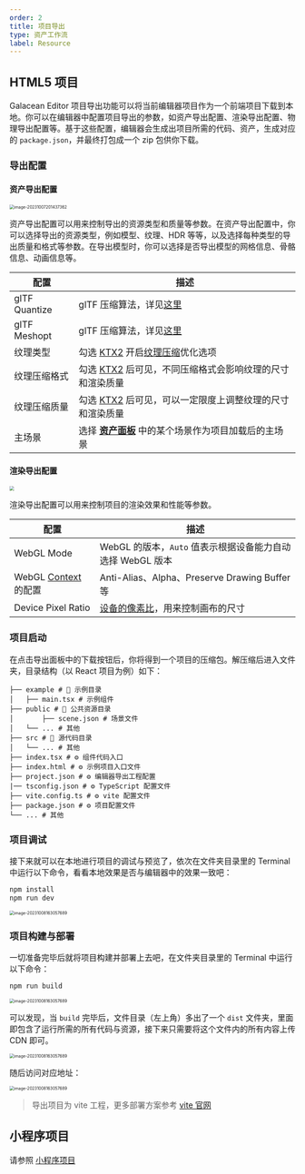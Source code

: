 ```yaml
---
order: 2
title: 项目导出
type: 资产工作流
label: Resource
---
```


## HTML5 项目

Galacean Editor 项目导出功能可以将当前编辑器项目作为一个前端项目下载到本地。你可以在编辑器中配置项目导出的参数，如资产导出配置、渲染导出配置、物理导出配置等。基于这些配置，编辑器会生成出项目所需的代码、资产，生成对应的 `package.json`，并最终打包成一个 zip 包供你下载。

### 导出配置

#### 资产导出配置

<img src="https://mdn.alipayobjects.com/huamei_yo47yq/afts/img/A*h5VhR56vjZcAAAAAAAAAAAAADhuCAQ/original" alt="image-20231007201437362" style="zoom:50%;" />

资产导出配置可以用来控制导出的资源类型和质量等参数。在资产导出配置中，你可以选择导出的资源类型，例如模型、纹理、HDR 等等，以及选择每种类型的导出质量和格式等参数。在导出模型时，你可以选择是否导出模型的网格信息、骨骼信息、动画信息等。

| 配置          | 描述                                                                                                                              |
| ------------- | --------------------------------------------------------------------------------------------------------------------------------- |
| glTF Quantize | glTF 压缩算法，详见[这里](https://github.com/KhronosGroup/glTF/blob/main/extensions/2.0/Khronos/KHR_mesh_quantization/README.md)  |
| glTF Meshopt  | glTF 压缩算法，详见[这里](https://github.com/KhronosGroup/glTF/blob/main/extensions/2.0/Vendor/EXT_meshopt_compression/README.md) |
| 纹理类型      | 勾选 [KTX2](https://www.khronos.org/ktx/) 开启[纹理压缩](/docs/graphics/texture/compression/)优化选项                             |
| 纹理压缩格式  | 勾选 [KTX2](https://www.khronos.org/ktx/) 后可见，不同压缩格式会影响纹理的尺寸和渲染质量                                          |
| 纹理压缩质量  | 勾选 [KTX2](https://www.khronos.org/ktx/) 后可见，可以一定限度上调整纹理的尺寸和渲染质量                                          |
| 主场景        | 选择 **[资产面板](/docs/assets/interface)** 中的某个场景作为项目加载后的主场景                                                   |

#### 渲染导出配置

<img src="https://mdn.alipayobjects.com/huamei_yo47yq/afts/img/A*WZHzRYIpUzQAAAAAAAAAAAAADhuCAQ/original" style="zoom:50%;" />

渲染导出配置可以用来控制项目的渲染效果和性能等参数。

| 配置                                                                                                  | 描述                                                       |
| ----------------------------------------------------------------------------------------------------- | ---------------------------------------------------------- |
| WebGL Mode                                                                                            | WebGL 的版本，`Auto` 值表示根据设备能力自动选择 WebGL 版本 |
| WebGL [Context](https://developer.mozilla.org/en-US/docs/Web/API/HTMLCanvasElement/getContext) 的配置 | Anti-Alias、Alpha、Preserve Drawing Buffer 等              |
| Device Pixel Ratio                                                                                    | [设备的像素比](/docs/core/canvas)，用来控制画布的尺寸     |

### 项目启动

在点击导出面板中的下载按钮后，你将得到一个项目的压缩包。解压缩后进入文件夹，目录结构（以 React 项目为例）如下：

```shell
├── example # 📁 示例目录
│   ├── main.tsx # 示例组件
├── public # 📁 公共资源目录
│		├── scene.json # 场景文件
│   └── ... # 其他
├── src # 📁 源代码目录
│   └── ... # 其他
├── index.tsx # ⚙️ 组件代码入口
├── index.html # ⚙️ 示例项目入口文件
├── project.json # ⚙️ 编辑器导出工程配置
|── tsconfig.json # ⚙️ TypeScript 配置文件
├── vite.config.ts # ⚙️ vite 配置文件
├── package.json # ⚙️ 项目配置文件
└── ... # 其他
```

### 项目调试

接下来就可以在本地进行项目的调试与预览了，依次在文件夹目录里的 Terminal 中运行以下命令，看看本地效果是否与编辑器中的效果一致吧：

```bash
npm install
npm run dev
```

<img src="https://mdn.alipayobjects.com/huamei_yo47yq/afts/img/A*jTKVR4LYseUAAAAAAAAAAAAADhuCAQ/original" alt="image-20231008163057689" style="zoom:50%;" />

### 项目构建与部署

一切准备完毕后就将项目构建并部署上去吧，在文件夹目录里的 Terminal 中运行以下命令：

```bash
npm run build
```

<img src="https://mdn.alipayobjects.com/huamei_yo47yq/afts/img/A*PXRURowEHRQAAAAAAAAAAAAADhuCAQ/original" alt="image-20231008163057689" style="zoom:50%;" />

可以发现，当 `build` 完毕后，文件目录（左上角）多出了一个 `dist` 文件夹，里面即包含了运行所需的所有代码与资源，接下来只需要将这个文件内的所有内容上传 CDN 即可。

<img src="https://mdn.alipayobjects.com/huamei_yo47yq/afts/img/A*R9MEQahvjkUAAAAAAAAAAAAADhuCAQ/original" alt="image-20231008163057689" style="zoom:50%;" />

随后访问对应地址：

<img src="https://mdn.alipayobjects.com/huamei_yo47yq/afts/img/A*Z4X6TKcFDaIAAAAAAAAAAAAADhuCAQ/original" alt="image-20231008163057689" style="zoom:50%;" />

> 导出项目为 vite 工程，更多部署方案参考 [vite 官网](https://vitejs.dev/guide/)

## 小程序项目

请参照 [小程序项目](/docs/miniProgram/miniProgame/)